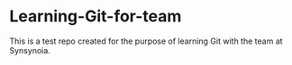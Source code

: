 Learning-Git-for-team
=====================

This is a test repo created for the purpose of learning Git with the team at Synsynoia.
